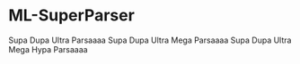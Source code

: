 # ML-SuperParser
Supa Dupa Ultra Parsaaaa
Supa Dupa Ultra Mega Parsaaaa
Supa Dupa Ultra Mega Hypa Parsaaaa
